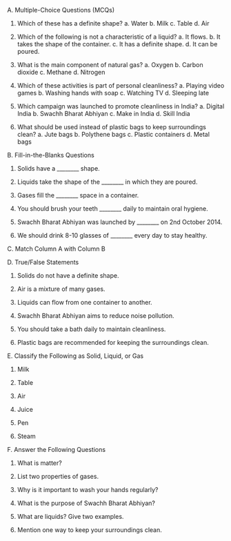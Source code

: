 A. Multiple-Choice Questions (MCQs)

1. Which of these has a definite shape?
a. Water
b. Milk
c. Table
d. Air


2. Which of the following is not a characteristic of a liquid?
a. It flows.
b. It takes the shape of the container.
c. It has a definite shape.
d. It can be poured.


3. What is the main component of natural gas?
a. Oxygen
b. Carbon dioxide
c. Methane
d. Nitrogen


4. Which of these activities is part of personal cleanliness?
a. Playing video games
b. Washing hands with soap
c. Watching TV
d. Sleeping late


5. Which campaign was launched to promote cleanliness in India?
a. Digital India
b. Swachh Bharat Abhiyan
c. Make in India
d. Skill India


6. What should be used instead of plastic bags to keep surroundings clean?
a. Jute bags
b. Polythene bags
c. Plastic containers
d. Metal bags



B. Fill-in-the-Blanks Questions

1. Solids have a ________ shape.


2. Liquids take the shape of the ________ in which they are poured.


3. Gases fill the ________ space in a container.


4. You should brush your teeth ________ daily to maintain oral hygiene.


5. Swachh Bharat Abhiyan was launched by ________ on 2nd October 2014.


6. We should drink 8-10 glasses of ________ every day to stay healthy.



C. Match Column A with Column B

D. True/False Statements

1. Solids do not have a definite shape.


2. Air is a mixture of many gases.


3. Liquids can flow from one container to another.


4. Swachh Bharat Abhiyan aims to reduce noise pollution.


5. You should take a bath daily to maintain cleanliness.


6. Plastic bags are recommended for keeping the surroundings clean.



E. Classify the Following as Solid, Liquid, or Gas

1. Milk


2. Table


3. Air


4. Juice


5. Pen


6. Steam



F. Answer the Following Questions

1. What is matter?


2. List two properties of gases.


3. Why is it important to wash your hands regularly?


4. What is the purpose of Swachh Bharat Abhiyan?


5. What are liquids? Give two examples.


6. Mention one way to keep your surroundings clean.

